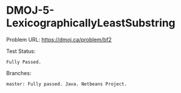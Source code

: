 # DMOJ-5-LexicographicallyLeastSubstring

Problem URL:
    https://dmoj.ca/problem/bf2
    
Test Status:
    
    Fully Passed.
    
Branches:

    master: Fully passed. Java. Netbeans Project.
